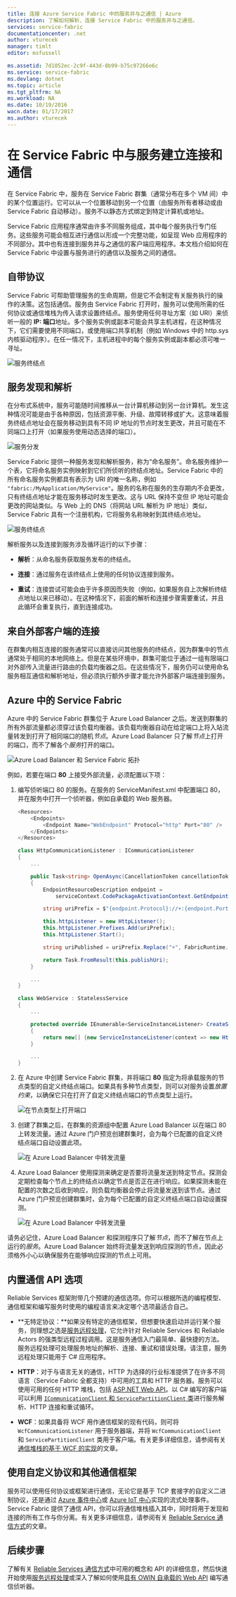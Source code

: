 ```yaml
---
title: 连接 Azure Service Fabric 中的服务并与之通信 | Azure
description: 了解如何解析、连接 Service Fabric 中的服务并与之通信。
services: service-fabric
documentationcenter: .net
author: vturecek
manager: timlt
editor: msfussell

ms.assetid: 7d1052ec-2c9f-443d-8b99-b75c97266e6c
ms.service: service-fabric
ms.devlang: dotnet
ms.topic: article
ms.tgt_pltfrm: NA
ms.workload: NA
ms.date: 10/19/2016
wacn.date: 01/17/2017
ms.author: vturecek
---
```


# 在 Service Fabric 中与服务建立连接和通信
在 Service Fabric 中，服务在 Service Fabric 群集（通常分布在多个 VM 间）中的某个位置运行。它可以从一个位置移动到另一个位置（由服务所有者移动或由 Service Fabric 自动移动）。服务不以静态方式绑定到特定计算机或地址。

Service Fabric 应用程序通常由许多不同服务组成，其中每个服务执行专门任务。这些服务可能会相互进行通信以形成一个完整功能，如呈现 Web 应用程序的不同部分。其中也有连接到服务并与之通信的客户端应用程序。本文档介绍如何在 Service Fabric 中设置与服务进行的通信以及服务之间的通信。

## 自带协议
Service Fabric 可帮助管理服务的生命周期，但是它不会制定有关服务执行的操作的决策。这包括通信。服务由 Service Fabric 打开时，服务可以使用所需的任何协议或通信堆栈为传入请求设置终结点。服务使用任何寻址方案（如 URI）来侦听一般的 **IP: 端口**地址。多个服务实例或副本可能会共享主机进程，在这种情况下，它们需要使用不同端口，或使用端口共享机制（例如 Windows 中的 http.sys 内核驱动程序）。在任一情况下，主机进程中的每个服务实例或副本都必须可唯一寻址。

![服务终结点][1]

## 服务发现和解析
在分布式系统中，服务可能随时间推移从一台计算机移动到另一台计算机。发生这种情况可能是由于各种原因，包括资源平衡、升级、故障转移或扩大。这意味着服务终结点地址会在服务移动到具有不同 IP 地址的节点时发生更改，并且可能在不同端口上打开（如果服务使用动态选择的端口）。

![服务分发][7]

Service Fabric 提供一种服务发现和解析服务，称为“命名服务”。命名服务维护一个表，它将命名服务实例映射到它们所侦听的终结点地址。Service Fabric 中的所有命名服务实例都具有表示为 URI 的唯一名称，例如 `"fabric:/MyApplication/MyService"`。服务的名称在服务的生存期内不会更改，只有终结点地址才能在服务移动时发生更改。这与 URL 保持不变但 IP 地址可能会更改的网站类似。与 Web 上的 DNS（将网站 URL 解析为 IP 地址）类似，Service Fabric 具有一个注册机构，它将服务名称映射到其终结点地址。

![服务终结点][2]

解析服务以及连接到服务涉及循环运行的以下步骤：

* **解析**：从命名服务获取服务发布的终结点。

* **连接**：通过服务在该终结点上使用的任何协议连接到服务。

* **重试**：连接尝试可能会由于许多原因而失败（例如，如果服务自上次解析终结点地址以来已移动）。在这种情况下，前面的解析和连接步骤需要重试，并且此循环会重复执行，直到连接成功。

## 来自外部客户端的连接

在群集内相互连接的服务通常可以直接访问其他服务的终结点，因为群集中的节点通常处于相同的本地网络上。但是在某些环境中，群集可能位于通过一组有限端口对外部传入流量进行路由的负载均衡器之后。在这些情况下，服务仍可以使用命名服务相互通信和解析地址，但必须执行额外步骤才能允许外部客户端连接到服务。

## Azure 中的 Service Fabric

Azure 中的 Service Fabric 群集位于 Azure Load Balancer 之后。发送到群集的所有外部流量都必须穿过该负载均衡器。该负载均衡器自动在给定端口上将入站流量转发到打开了相同端口的随机*节点*。Azure Load Balancer 只了解*节点*上打开的端口，而不了解各个*服务*打开的端口。

![Azure Load Balancer 和 Service Fabric 拓扑][3]

例如，若要在端口 **80** 上接受外部流量，必须配置以下项：

1. 编写侦听端口 80 的服务。在服务的 ServiceManifest.xml 中配置端口 80，并在服务中打开一个侦听器，例如自承载的 Web 服务器。

    ```csharp
    <Resources>
        <Endpoints>
            <Endpoint Name="WebEndpoint" Protocol="http" Port="80" />
        </Endpoints>
    </Resources>

    class HttpCommunicationListener : ICommunicationListener
    {
        ...

        public Task<string> OpenAsync(CancellationToken cancellationToken)
        {
            EndpointResourceDescription endpoint = 
                serviceContext.CodePackageActivationContext.GetEndpoint("WebEndpoint");

            string uriPrefix = $"{endpoint.Protocol}://+:{endpoint.Port}/myapp/";

            this.httpListener = new HttpListener();
            this.httpListener.Prefixes.Add(uriPrefix);
            this.httpListener.Start();

            string uriPublished = uriPrefix.Replace("+", FabricRuntime.GetNodeContext().IPAddressOrFQDN);

            return Task.FromResult(this.publishUri);
        }

        ...
    }

    class WebService : StatelessService
    {
        ...

        protected override IEnumerable<ServiceInstanceListener> CreateServiceInstanceListeners()
        {
            return new[] {new ServiceInstanceListener(context => new HttpCommunicationListener(context))};
        }

        ...
    }
    ```

2. 在 Azure 中创建 Service Fabric 群集，并将端口 **80** 指定为将承载服务的节点类型的自定义终结点端口。如果具有多种节点类型，则可以对服务设置*放置约束*，以确保它只在打开了自定义终结点端口的节点类型上运行。

    ![在节点类型上打开端口][4]

3. 创建了群集之后，在群集的资源组中配置 Azure Load Balancer 以在端口 80 上转发流量。通过 Azure 门户预览创建群集时，会为每个已配置的自定义终结点端口自动设置此项。

    ![在 Azure Load Balancer 中转发流量][5]

4. Azure Load Balancer 使用探测来确定是否要将流量发送到特定节点。探测会定期检查每个节点上的终结点以确定节点是否正在进行响应。如果探测未能在配置的次数之后收到响应，则负载均衡器会停止将流量发送到该节点。通过 Azure 门户预览创建群集时，会为每个已配置的自定义终结点端口自动设置探测。

    ![在 Azure Load Balancer 中转发流量][8]

请务必记住，Azure Load Balancer 和探测程序只了解*节点*，而不了解在节点上运行的*服务*。Azure Load Balancer 始终将流量发送到响应探测的节点，因此必须格外小心以确保服务在能够响应探测的节点上可用。

## 内置通信 API 选项
Reliable Services 框架附带几个预建的通信选项。你可以根据所选的编程模型、通信框架和编写服务时使用的编程语言来决定哪个选项最适合自己。

* **无特定协议：**如果没有特定的通信框架，但想要快速启动并运行某个服务，则理想之选是[服务远程处理](./service-fabric-reliable-services-communication-remoting.md)，它允许针对 Reliable Services 和 Reliable Actors 的强类型远程过程调用。这是服务通信入门最简单、最快捷的方法。服务远程处理可处理服务地址的解析、连接、重试和错误处理。请注意，服务远程处理只能用于 C# 应用程序。

* **HTTP**：对于与语言无关的通信，HTTP 为选择的行业标准提供了在许多不同语言（Service Fabric 全都支持）中可用的工具和 HTTP 服务器。服务可以使用可用的任何 HTTP 堆栈，包括 [ASP.NET Web API](./service-fabric-reliable-services-communication-webapi.md)。以 C# 编写的客户端可以利用 [`ICommunicationClient` 和 `ServicePartitionClient` 类](./service-fabric-reliable-services-communication.md)进行服务解析、HTTP 连接和重试循环。

* **WCF**：如果具备将 WCF 用作通信框架的现有代码，则可将 `WcfCommunicationListener` 用于服务器端，并将 `WcfCommunicationClient` 和 `ServicePartitionClient` 类用于客户端。有关更多详细信息，请参阅有关[通信堆栈的基于 WCF 的实现](./service-fabric-reliable-services-communication-wcf.md)的文章。

## 使用自定义协议和其他通信框架
服务可以使用任何协议或框架进行通信，无论它是基于 TCP 套接字的自定义二进制协议，还是通过 [Azure 事件中心](https://www.azure.cn/home/features/event-hubs/)或 [Azure IoT 中心](https://www.azure.cn/home/features/iot-hub/)实现的流式处理事件。Service Fabric 提供了通信 API，你可以将通信堆栈插入其中，同时将用于发现和连接的所有工作与你分离。有关更多详细信息，请参阅有关 [Reliable Service 通信方式](./service-fabric-reliable-services-communication.md)的文章。

## 后续步骤

了解有关 [Reliable Services 通信方式](./service-fabric-reliable-services-communication.md)中可用的概念和 API 的详细信息，然后快速开始使用[服务远程处理](./service-fabric-reliable-services-communication-remoting.md)或深入了解如何使用[具有 OWIN 自承载的 Web API](./service-fabric-reliable-services-communication-webapi.md) 编写通信侦听器。

[1]: ./media/service-fabric-connect-and-communicate-with-services/serviceendpoints.png
[2]: ./media/service-fabric-connect-and-communicate-with-services/namingservice.png
[3]: ./media/service-fabric-connect-and-communicate-with-services/loadbalancertopology.png
[4]: ./media/service-fabric-connect-and-communicate-with-services/nodeport.png
[5]: ./media/service-fabric-connect-and-communicate-with-services/loadbalancerport.png
[7]: ./media/service-fabric-connect-and-communicate-with-services/distributedservices.png
[8]: ./media/service-fabric-connect-and-communicate-with-services/loadbalancerprobe.png

<!---HONumber=Mooncake_Quality_Review_0117_2017-->